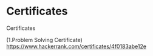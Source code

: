 # Certificates
Certificates

(1.Problem Solving Certificate) https://www.hackerrank.com/certificates/4f0183abe12e
